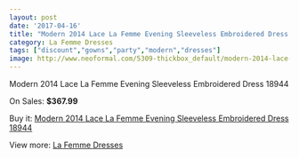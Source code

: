 ```yaml
---
layout: post
date: '2017-04-16'
title: "Modern 2014 Lace La Femme Evening Sleeveless Embroidered Dress 18944"
category: La Femme Dresses
tags: ["discount","gowns","party","modern","dresses"]
image: http://www.neoformal.com/5309-thickbox_default/modern-2014-lace-la-femme-evening-sleeveless-embroidered-dress-18944.jpg
---
```

Modern 2014 Lace La Femme Evening Sleeveless Embroidered Dress 18944

On Sales: **$367.99**
<a href="https://www.neoformal.com/en/la-femme-dresses/1947-modern-2014-lace-la-femme-evening-sleeveless-embroidered-dress-18944.html"><amp-img layout="responsive" width="600" height="600" src="//www.neoformal.com/5309-thickbox_default/modern-2014-lace-la-femme-evening-sleeveless-embroidered-dress-18944.jpg" alt="Modern 2014 Lace La Femme Evening Sleeveless Embroidered Dress 18944 0" /></a>
<a href="https://www.neoformal.com/en/la-femme-dresses/1947-modern-2014-lace-la-femme-evening-sleeveless-embroidered-dress-18944.html"><amp-img layout="responsive" width="600" height="600" src="//www.neoformal.com/5310-thickbox_default/modern-2014-lace-la-femme-evening-sleeveless-embroidered-dress-18944.jpg" alt="Modern 2014 Lace La Femme Evening Sleeveless Embroidered Dress 18944 1" /></a>

Buy it: [Modern 2014 Lace La Femme Evening Sleeveless Embroidered Dress 18944](https://www.neoformal.com/en/la-femme-dresses/1947-modern-2014-lace-la-femme-evening-sleeveless-embroidered-dress-18944.html "Modern 2014 Lace La Femme Evening Sleeveless Embroidered Dress 18944")

View more: [La Femme Dresses](https://www.neoformal.com/en/16-la-femme-dresses "La Femme Dresses")